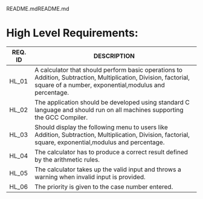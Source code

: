 README.mdREADME.md

# **High Level Requirements:**

| **REQ. ID** | **DESCRIPTION** |
| --- | --- |
| HL\_01 | A calculator that should perform basic operations to Addition, Subtraction, Multiplication, Division, factorial, square of a number, exponential,modulus and  percentage. |
| HL\_02 | The application should be developed using standard C language and should run on all machines supporting the GCC Compiler. |
| HL\_03 | Should display the following menu to users like Addition, Subtraction, Multiplication, Division, factorial, square, exponential,modulus and  percentage.|
| HL\_04 | The calculator has to produce a correct result defined by the arithmetic rules. |
| HL\_05 | The calculator takes up the valid input and throws a warning when invalid input is provided. |
| HL\_06 | The priority is given to the case number entered. |

